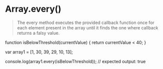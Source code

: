 # Array.every\(\)

> The every method executes the provided callback function once for each element present in the array until it finds the one where callback returns a falsy value.

function isBelowThreshold\(currentValue\) { return currentValue &lt; 40; }

var array1 = \[1, 30, 39, 29, 10, 13\];

console.log\(array1.every\(isBelowThreshold\)\); // expected output: true

